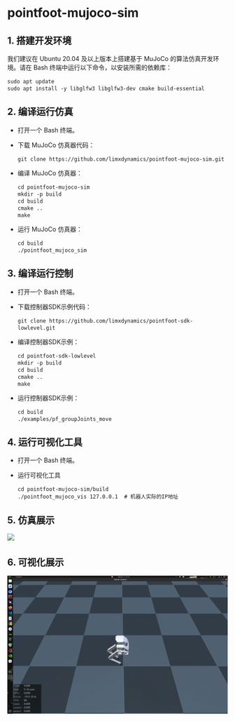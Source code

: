# pointfoot-mujoco-sim



## 1. 搭建开发环境

我们建议在 Ubuntu 20.04 及以上版本上搭建基于 MuJoCo 的算法仿真开发环境。请在 Bash 终端中运行以下命令，以安装所需的依赖库：

```
sudo apt update
sudo apt install -y libglfw3 libglfw3-dev cmake build-essential
```



## 2. 编译运行仿真

- 打开一个 Bash 终端。

- 下载 MuJoCo 仿真器代码：

  ```
  git clone https://github.com/limxdynamics/pointfoot-mujoco-sim.git
  ```

- 编译 MuJoCo 仿真器：

  ```
  cd pointfoot-mujoco-sim
  mkdir -p build
  cd build
  cmake ..
  make
  ```

- 运行 MuJoCo 仿真器：

  ```
  cd build
  ./pointfoot_mujoco_sim
  ```

  

## 3. 编译运行控制

- 打开一个 Bash 终端。

- 下载控制器SDK示例代码：

  ```
  git clone https://github.com/limxdynamics/pointfoot-sdk-lowlevel.git
  ```

- 编译控制器SDK示例：

  ```
  cd pointfoot-sdk-lowlevel
  mkdir -p build
  cd build
  cmake ..
  make
  ```

- 运行控制器SDK示例：

  ```
  cd build
  ./examples/pf_groupJoints_move
  ```




## 4. 运行可视化工具

- 打开一个 Bash 终端。

- 运行可视化工具

  ```
  cd pointfoot-mujoco-sim/build
  ./pointfoot_mujoco_vis 127.0.0.1  # 机器人实际的IP地址
  ```



## 5. 仿真展示

![](doc/simulator.gif)



## 6. 可视化展示

![](doc/visualizer.gif)